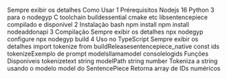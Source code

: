 Sempre exibir os detalhes
  Como Usar
 1 Prérequisitos
 Nodejs 16
 Python 3 para o nodegyp
 C toolchain buildessential cmake etc
 libsentencepiece compilado e disponível
 2 Instalação
bash
npm install
npm install nodeaddonapi
3 Compilação
Sempre exibir os detalhes
npx nodegyp configure
npx nodegyp build
4 Uso no TypeScript
Sempre exibir os detalhes
import  tokenize  from buildReleasesentencepiece_native
const ids  tokenizeExemplo de prompt modelsllamamodel
consolelogids
 Funções Disponíveis
tokenizetext string modelPath string number
Tokeniza a string usando o modelo model do SentencePiece
Retorna array de IDs numéricos